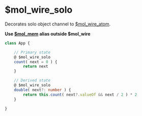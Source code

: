 # $mol_wire_solo

Decorates solo object channel to [$mol_wire_atom](../atom).

**Use [$mol_mem](../../mem) alias outside $mol_wire**

```typescript
class App {

	// Primary state
	@ $mol_wire_solo
	count( next = 0 ) {
		return next
	}

	// Derived state
	@ $mol_wire_solo
	double( next?: number ) {
		return this.count( next?.valueOf && next / 2 ) * 2
	}
	
}
```
